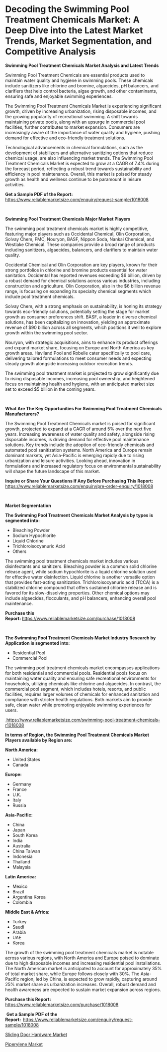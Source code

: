 <p><h1>Decoding the Swimming Pool Treatment Chemicals Market: A Deep Dive into the Latest Market Trends, Market Segmentation, and Competitive Analysis</h1></p><p><strong>Swimming Pool Treatment Chemicals Market Analysis and Latest Trends</strong></p>
<p><p>Swimming Pool Treatment Chemicals are essential products used to maintain water quality and hygiene in swimming pools. These chemicals include sanitizers like chlorine and bromine, algaecides, pH balancers, and clarifiers that help control bacteria, algae growth, and other contaminants, ensuring safe and enjoyable swimming experiences.</p><p>The Swimming Pool Treatment Chemicals Market is experiencing significant growth, driven by increasing urbanization, rising disposable incomes, and the growing popularity of recreational swimming. A shift towards maintaining private pools, along with an upsurge in commercial pool facilities, further contributes to market expansion. Consumers are increasingly aware of the importance of water quality and hygiene, pushing demand for effective and eco-friendly treatment solutions.</p><p>Technological advancements in chemical formulations, such as the development of stabilizers and alternative sanitizing options that reduce chemical usage, are also influencing market trends. The Swimming Pool Treatment Chemicals Market is expected to grow at a CAGR of 7.4% during the forecast period, reflecting a robust trend towards sustainability and efficiency in pool maintenance. Overall, this market is poised for steady growth as health and wellness continue to be paramount in leisure activities.</p></p>
<p><strong>Get a Sample PDF of the Report:&nbsp;</strong> <a href="https://www.reliablemarketsize.com/enquiry/request-sample/1018008?utm_campaign=1103&utm_medium=2&utm_source=Github&utm_content=ia&utm_term=02042025&utm_id=swimming-pool-treatment-chemicals">https://www.reliablemarketsize.com/enquiry/request-sample/1018008</a></p>
<p>&nbsp;</p>
<p><strong>Swimming Pool Treatment Chemicals Major Market Players</strong></p>
<p><p>The swimming pool treatment chemicals market is highly competitive, featuring major players such as Occidental Chemical, Olin Corporation, Solvay Chem, FMC, Nouryon, BASF, Nippon Soda, Nankai Chemical, and Westlake Chemical. These companies provide a broad range of products including sanitizers, algaecides, balancers, and clarifiers to maintain water quality.</p><p>Occidental Chemical and Olin Corporation are key players, known for their strong portfolios in chlorine and bromine products essential for water sanitation. Occidental has reported revenues exceeding $6 billion, driven by a robust demand for chemical solutions across various industries, including construction and agriculture. Olin Corporation, also in the $6 billion revenue range, is focusing on expanding its specialty chemical segments which include pool treatment chemicals.</p><p>Solvay Chem, with a strong emphasis on sustainability, is honing its strategy towards eco-friendly solutions, potentially setting the stage for market growth as consumer preferences shift. BASF, a leader in diverse chemical solutions, has been capitalizing on innovation, yielding an approximate revenue of $90 billion across all segments, which positions it well to explore growth within the swimming pool sector.</p><p>Nouryon, with strategic acquisitions, aims to enhance its product offerings and expand market share, focusing on Europe and North America as key growth areas. Haviland Pool and Robelle cater specifically to pool care, delivering tailored formulations to meet consumer needs and expecting steady growth alongside increasing outdoor recreation trends.</p><p>The swimming pool treatment market is projected to grow significantly due to rising disposable incomes, increasing pool ownership, and heightened focus on maintaining health and hygiene, with an anticipated market size set to exceed $5 billion in the coming years.</p></p>
<p>&nbsp;</p>
<p><strong>What Are The Key Opportunities For Swimming Pool Treatment Chemicals Manufacturers?</strong></p>
<p><p>The Swimming Pool Treatment Chemicals market is poised for significant growth, projected to expand at a CAGR of around 5% over the next five years. Increasing awareness of water quality and safety, alongside rising disposable incomes, is driving demand for effective pool maintenance solutions. Key trends include the adoption of eco-friendly chemicals and automated pool sanitization systems. North America and Europe remain dominant markets, yet Asia-Pacific is emerging rapidly due to rising urbanization and leisure activities. Looking ahead, innovation in formulations and increased regulatory focus on environmental sustainability will shape the future landscape of this market.</p></p>
<p><strong>Inquire or Share Your Questions If Any Before Purchasing This Report:</strong> <a href="https://www.reliablemarketsize.com/enquiry/pre-order-enquiry/1018008?utm_campaign=1103&utm_medium=2&utm_source=Github&utm_content=ia&utm_term=02042025&utm_id=swimming-pool-treatment-chemicals">https://www.reliablemarketsize.com/enquiry/pre-order-enquiry/1018008</a></p>
<p>&nbsp;</p>
<p><strong>Market Segmentation</strong></p>
<p><strong>The Swimming Pool Treatment Chemicals Market Analysis by types is segmented into:</strong></p>
<p><ul><li>Bleaching Powder</li><li>Sodium Hypochlorite</li><li>Liquid Chlorine</li><li>Trichloroisocyanuric Acid</li><li>Others</li></ul></p>
<p><p>The swimming pool treatment chemicals market includes various disinfectants and sanitizers. Bleaching powder is a common solid chlorine release agent, while sodium hypochlorite is a liquid chlorine solution used for effective water disinfection. Liquid chlorine is another versatile option that provides fast-acting sanitization. Trichloroisocyanuric acid (TCCA) is a stabilized chlorine compound that offers sustained chlorine release and is favored for its slow-dissolving properties. Other chemical options may include algaecides, flocculants, and pH balancers, enhancing overall pool maintenance.</p></p>
<p><strong>Purchase this Report:&nbsp;</strong><a href="https://www.reliablemarketsize.com/purchase/1018008?utm_campaign=1103&utm_medium=2&utm_source=Github&utm_content=ia&utm_term=02042025&utm_id=swimming-pool-treatment-chemicals">https://www.reliablemarketsize.com/purchase/1018008</a></p>
<p>&nbsp;</p>
<p><strong>The Swimming Pool Treatment Chemicals Market Industry Research by Application is segmented into:</strong></p>
<p><ul><li>Residential Pool</li><li>Commercial Pool</li></ul></p>
<p><p>The swimming pool treatment chemicals market encompasses applications for both residential and commercial pools. Residential pools focus on maintaining water quality and ensuring safe recreational environments for households, utilizing chemicals like chlorine and algaecides. In contrast, the commercial pool segment, which includes hotels, resorts, and public facilities, requires larger volumes of chemicals for enhanced sanitation and compliance with stricter health regulations. Both markets aim to provide safe, clean water while promoting enjoyable swimming experiences for users.</p></p>
<p><a href="https://www.reliablemarketsize.com/swimming-pool-treatment-chemicals-r1018008?utm_campaign=1103&utm_medium=2&utm_source=Github&utm_content=ia&utm_term=02042025&utm_id=swimming-pool-treatment-chemicals">&nbsp;https://www.reliablemarketsize.com/swimming-pool-treatment-chemicals-r1018008</a></p>
<p><strong>In terms of Region, the Swimming Pool Treatment Chemicals Market Players available by Region are:</strong></p>
<p>
    <p> <strong> North America: </strong>
        <ul>
            <li>United States</li>
            <li>Canada</li>
        </ul>
        </p> 
    <p> <strong> Europe: </strong>
        <ul>
            <li>Germany</li>
            <li>France</li>
            <li>U.K.</li>
            <li>Italy</li>
            <li>Russia</li>
        </ul>
        </p> 
    <p> <strong> Asia-Pacific: </strong>
        <ul>
            <li>China</li>
            <li>Japan</li>
            <li>South Korea</li>
            <li>India</li>
            <li>Australia</li>
            <li>China Taiwan</li>
            <li>Indonesia</li>
            <li>Thailand</li>
            <li>Malaysia</li>
        </ul>
        </p> 
    <p> <strong> Latin America: </strong>
        <ul>
            <li>Mexico</li>
            <li>Brazil</li>
            <li>Argentina Korea</li>
            <li>Colombia</li>
        </ul>
        </p> 
    <p> <strong> Middle East & Africa: </strong>
        <ul>
            <li>Turkey</li>
            <li>Saudi</li>
            <li>Arabia</li>
            <li>UAE</li>
            <li>Korea</li>
        </ul>
    </p>
    </p>
<p><p>The growth of the swimming pool treatment chemicals market is notable across various regions, with North America and Europe poised to dominate due to high disposable incomes and increasing residential pool installations. The North American market is anticipated to account for approximately 35% of total market share, while Europe follows closely with 30%. The Asia-Pacific region, led by China, is expected to grow rapidly, capturing around 25% market share as urbanization increases. Overall, robust demand and health awareness are expected to sustain market expansion across regions.</p></p>
<p><strong>Purchase this Report: </strong><a href="https://www.reliablemarketsize.com/purchase/1018008?utm_campaign=1103&utm_medium=2&utm_source=Github&utm_content=ia&utm_term=02042025&utm_id=swimming-pool-treatment-chemicals">https://www.reliablemarketsize.com/purchase/1018008</a></p>
<p>&nbsp;<strong>Get a Sample PDF of the Report:&nbsp;&nbsp;</strong><a href="https://www.reliablemarketsize.com/enquiry/request-sample/1018008?utm_campaign=1103&utm_medium=2&utm_source=Github&utm_content=ia&utm_term=02042025&utm_id=swimming-pool-treatment-chemicals">https://www.reliablemarketsize.com/enquiry/request-sample/1018008</a></p>
<p><strong></strong></p>
<p><p><a href="https://github.com/auriashetzxj/Market-Research-Report-List-1/blob/main/sliding-door-hardware-market.md?utm_campaign=1103&utm_medium=2&utm_source=Github&utm_content=ia&utm_term=02042025&utm_id=swimming-pool-treatment-chemicals">Sliding Door Hardware Market</a></p><p><a href="https://github.com/gdfhhhj/Market-Research-Report-List-7/blob/main/piperylene-market.md?utm_campaign=1103&utm_medium=2&utm_source=Github&utm_content=ia&utm_term=02042025&utm_id=swimming-pool-treatment-chemicals">Piperylene Market</a></p></p>